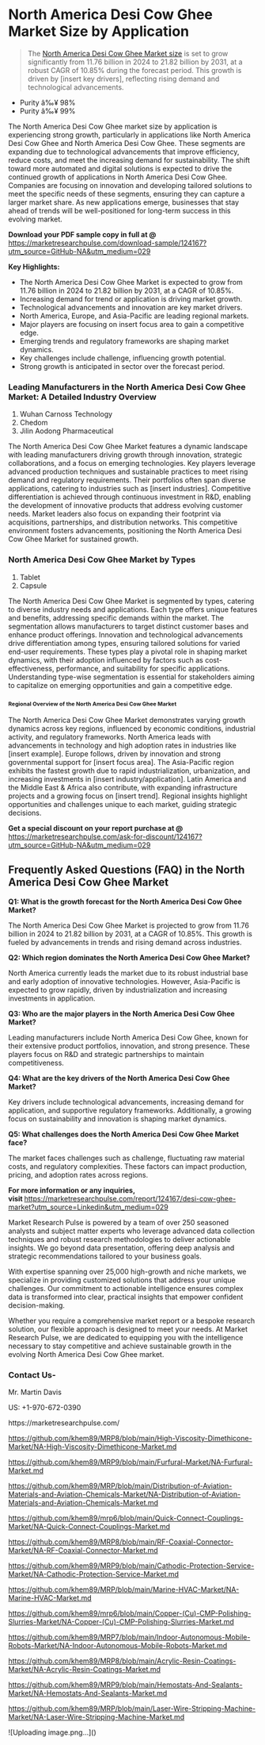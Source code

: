<h1>North America Desi Cow Ghee Market&nbsp;Size by Application</h1><blockquote><p>The <a href="https://marketresearchpulse.com/download-sample/124167?utm_source=GitHub-NA&amp;utm_medium=029">North America Desi Cow Ghee Market size</a> is set to grow significantly from 11.76 billion in 2024 to 21.82 billion by 2031, at a robust CAGR of 10.85% during the forecast period. This growth is driven by [insert key drivers], reflecting rising demand and technological advancements.</p></blockquote><ul><li>Purity â‰¥ 98%<li> Purity â‰¥ 99%</li></ul><p>The North America Desi Cow Ghee market size by application is experiencing strong growth, particularly in applications like North America Desi Cow Ghee and North America Desi Cow Ghee. These segments are expanding due to technological advancements that improve efficiency, reduce costs, and meet the increasing demand for sustainability. The shift toward more automated and digital solutions is expected to drive the continued growth of applications in North America Desi Cow Ghee. Companies are focusing on innovation and developing tailored solutions to meet the specific needs of these segments, ensuring they can capture a larger market share. As new applications emerge, businesses that stay ahead of trends will be well-positioned for long-term success in this evolving market.</p><p><strong>Download your PDF sample copy in full at @ </strong><a href="https://marketresearchpulse.com/download-sample/124167?utm_source=GitHub-NA&amp;utm_medium=029">https://marketresearchpulse.com/download-sample/124167?utm_source=GitHub-NA&amp;utm_medium=029</a></p><p><strong>Key Highlights: </strong></p><ul><li>The North America Desi Cow Ghee Market is expected to grow from 11.76 billion in 2024 to 21.82 billion by 2031, at a CAGR of 10.85%.</li><li>Increasing demand for trend or application is driving market growth.</li><li>Technological advancements and innovation are key market drivers.</li><li>North America, Europe, and Asia-Pacific are leading regional markets.</li><li>Major players are focusing on insert focus area to gain a competitive edge.</li><li>Emerging trends and regulatory frameworks are shaping market dynamics.</li><li>Key challenges include challenge, influencing growth potential.</li><li>Strong growth is anticipated in sector over the forecast period.</li></ul><h3>Leading Manufacturers in the North America Desi Cow Ghee Market: A Detailed Industry Overview</h3><ol><li>Wuhan Carnoss Technology</li><li>Chedom</li><li>Jilin Aodong Pharmaceutical</li></ol><div class="flex max-w-full flex-col flex-grow"><div class="min-h-8 text-message flex w-full flex-col items-end gap-2 whitespace-normal break-words [.text-message+&amp;]:mt-5" dir="auto" data-message-author-role="assistant" data-message-id="fd8432e4-4910-450d-b182-61b7bfb0a01f" data-message-model-slug="gpt-4o"><div class="flex w-full flex-col gap-1 empty:hidden first:pt-[3px]"><div class="markdown prose w-full break-words dark:prose-invert light"><p>The North America Desi Cow Ghee Market features a dynamic landscape with leading manufacturers driving growth through innovation, strategic collaborations, and a focus on emerging technologies. Key players leverage advanced production techniques and sustainable practices to meet rising demand and regulatory requirements. Their portfolios often span diverse applications, catering to industries such as [insert industries]. Competitive differentiation is achieved through continuous investment in R&amp;D, enabling the development of innovative products that address evolving customer needs. Market leaders also focus on expanding their footprint via acquisitions, partnerships, and distribution networks. This competitive environment fosters advancements, positioning the North America Desi Cow Ghee Market for sustained growth.</p></div></div></div></div><h3>North America Desi Cow Ghee Market by Types</h3><ol><li>Tablet<li> Capsule</li></ol><div class="flex max-w-full flex-col flex-grow"><div class="min-h-8 text-message flex w-full flex-col items-end gap-2 whitespace-normal break-words [.text-message+&amp;]:mt-5" dir="auto" data-message-author-role="assistant" data-message-id="084470be-0bb7-4664-bddf-5156b4f41249" data-message-model-slug="gpt-4o-mini"><div class="flex w-full flex-col gap-1 empty:hidden first:pt-[3px]"><div class="markdown prose w-full break-words dark:prose-invert light"><p>The North America Desi Cow Ghee Market is segmented by types, catering to diverse industry needs and applications. Each type offers unique features and benefits, addressing specific demands within the market. The segmentation allows manufacturers to target distinct customer bases and enhance product offerings. Innovation and technological advancements drive differentiation among types, ensuring tailored solutions for varied end-user requirements. These types play a pivotal role in shaping market dynamics, with their adoption influenced by factors such as cost-effectiveness, performance, and suitability for specific applications. Understanding type-wise segmentation is essential for stakeholders aiming to capitalize on emerging opportunities and gain a competitive edge.</p></div></div></div></div><h3><span style="font-size: 11px;">Regional Overview of the North America Desi Cow Ghee Market</span></h3><div class="flex max-w-full flex-col flex-grow"><div class="min-h-8 text-message flex w-full flex-col items-end gap-2 whitespace-normal break-words [.text-message+&amp;]:mt-5" dir="auto" data-message-author-role="assistant" data-message-id="e9038762-ce64-4e30-91c9-9bd413514231" data-message-model-slug="gpt-4o-mini"><div class="flex w-full flex-col gap-1 empty:hidden first:pt-[3px]"><div class="markdown prose w-full break-words dark:prose-invert light"><p>The North America Desi Cow Ghee Market demonstrates varying growth dynamics across key regions, influenced by economic conditions, industrial activity, and regulatory frameworks. North America leads with advancements in technology and high adoption rates in industries like [insert example]. Europe follows, driven by innovation and strong governmental support for [insert focus area]. The Asia-Pacific region exhibits the fastest growth due to rapid industrialization, urbanization, and increasing investments in [insert industry/application]. Latin America and the Middle East &amp; Africa also contribute, with expanding infrastructure projects and a growing focus on [insert trend]. Regional insights highlight opportunities and challenges unique to each market, guiding strategic decisions.</p></div></div></div></div><p><strong>Get a special discount on your report purchase at @ </strong><a href="https://marketresearchpulse.com/ask-for-discount/124167?utm_source=GitHub-NA&amp;utm_medium=029">https://marketresearchpulse.com/ask-for-discount/124167?utm_source=GitHub-NA&amp;utm_medium=029</a></p><h2>Frequently Asked Questions (FAQ) in the North America Desi Cow Ghee Market</h2><p><strong>Q1: What is the growth forecast for the North America Desi Cow Ghee Market?</strong></p><p>The North America Desi Cow Ghee Market is projected to grow from 11.76 billion in 2024 to 21.82 billion by 2031, at a CAGR of 10.85%. This growth is fueled by advancements in trends and rising demand across industries.</p><p><strong>Q2: Which region dominates the North America Desi Cow Ghee Market?</strong></p><p>North America currently leads the market due to its robust industrial base and early adoption of innovative technologies. However, Asia-Pacific is expected to grow rapidly, driven by industrialization and increasing investments in application.</p><p><strong>Q3: Who are the major players in the North America Desi Cow Ghee Market?</strong></p><p>Leading manufacturers include North America Desi Cow Ghee, known for their extensive product portfolios, innovation, and strong presence. These players focus on R&amp;D and strategic partnerships to maintain competitiveness.</p><p><strong>Q4: What are the key drivers of the North America Desi Cow Ghee Market?</strong></p><p>Key drivers include technological advancements, increasing demand for application, and supportive regulatory frameworks. Additionally, a growing focus on sustainability and innovation is shaping market dynamics.</p><p><strong>Q5: What challenges does the North America Desi Cow Ghee Market face?</strong></p><p>The market faces challenges such as challenge, fluctuating raw material costs, and regulatory complexities. These factors can impact production, pricing, and adoption rates across regions.</p><p><strong>For more information or any inquiries, visit&nbsp;</strong><a href="https://marketresearchpulse.com/report/124167/desi-cow-ghee-market?utm_source=Linkedin&utm_medium=029">https://marketresearchpulse.com/report/124167/desi-cow-ghee-market?utm_source=Linkedin&utm_medium=029</a></p><p>Market Research Pulse is powered by a team of over 250 seasoned analysts and subject matter experts who leverage advanced data collection techniques and robust research methodologies to deliver actionable insights. We go beyond data presentation, offering deep analysis and strategic recommendations tailored to your business goals.</p><p>With expertise spanning over 25,000 high-growth and niche markets, we specialize in providing customized solutions that address your unique challenges. Our commitment to actionable intelligence ensures complex data is transformed into clear, practical insights that empower confident decision-making.</p><p>Whether you require a comprehensive market report or a bespoke research solution, our flexible approach is designed to meet your needs. At Market Research Pulse, we are dedicated to equipping you with the intelligence necessary to stay competitive and achieve sustainable growth in the evolving North America Desi Cow Ghee market.</p><h3><strong>Contact Us-</strong></h3><p>Mr. Martin Davis</p><p>US: +1-970-672-0390</p><p>https://marketresearchpulse.com/</p><p><a href="https://github.com/khem89/MRP8/blob/main/High-Viscosity-Dimethicone-Market/NA-High-Viscosity-Dimethicone-Market.md">https://github.com/khem89/MRP8/blob/main/High-Viscosity-Dimethicone-Market/NA-High-Viscosity-Dimethicone-Market.md</a></p><p><a href="https://github.com/khem89/MRP9/blob/main/Furfural-Market/NA-Furfural-Market.md">https://github.com/khem89/MRP9/blob/main/Furfural-Market/NA-Furfural-Market.md</a></p><p><a href="https://github.com/khem89/MRP/blob/main/Distribution-of-Aviation-Materials-and-Aviation-Chemicals-Market/NA-Distribution-of-Aviation-Materials-and-Aviation-Chemicals-Market.md">https://github.com/khem89/MRP/blob/main/Distribution-of-Aviation-Materials-and-Aviation-Chemicals-Market/NA-Distribution-of-Aviation-Materials-and-Aviation-Chemicals-Market.md</a></p><p><a href="https://github.com/khem89/mrp6/blob/main/Quick-Connect-Couplings-Market/NA-Quick-Connect-Couplings-Market.md">https://github.com/khem89/mrp6/blob/main/Quick-Connect-Couplings-Market/NA-Quick-Connect-Couplings-Market.md</a></p><p><a href="https://github.com/khem89/MRP8/blob/main/RF-Coaxial-Connector-Market/NA-RF-Coaxial-Connector-Market.md">https://github.com/khem89/MRP8/blob/main/RF-Coaxial-Connector-Market/NA-RF-Coaxial-Connector-Market.md</a></p><p><a href="https://github.com/khem89/MRP9/blob/main/Cathodic-Protection-Service-Market/NA-Cathodic-Protection-Service-Market.md">https://github.com/khem89/MRP9/blob/main/Cathodic-Protection-Service-Market/NA-Cathodic-Protection-Service-Market.md</a></p><p><a href="https://github.com/khem89/MRP/blob/main/Marine-HVAC-Market/NA-Marine-HVAC-Market.md">https://github.com/khem89/MRP/blob/main/Marine-HVAC-Market/NA-Marine-HVAC-Market.md</a></p><p><a href="https://github.com/khem89/mrp6/blob/main/Copper-(Cu)-CMP-Polishing-Slurries-Market/NA-Copper-(Cu)-CMP-Polishing-Slurries-Market.md">https://github.com/khem89/mrp6/blob/main/Copper-(Cu)-CMP-Polishing-Slurries-Market/NA-Copper-(Cu)-CMP-Polishing-Slurries-Market.md</a></p><p><a href="https://github.com/khem89/MRP7/blob/main/Indoor-Autonomous-Mobile-Robots-Market/NA-Indoor-Autonomous-Mobile-Robots-Market.md">https://github.com/khem89/MRP7/blob/main/Indoor-Autonomous-Mobile-Robots-Market/NA-Indoor-Autonomous-Mobile-Robots-Market.md</a></p><p><a href="https://github.com/khem89/MRP8/blob/main/Acrylic-Resin-Coatings-Market/NA-Acrylic-Resin-Coatings-Market.md">https://github.com/khem89/MRP8/blob/main/Acrylic-Resin-Coatings-Market/NA-Acrylic-Resin-Coatings-Market.md</a></p><p><a href="https://github.com/khem89/MRP9/blob/main/Hemostats-And-Sealants-Market/NA-Hemostats-And-Sealants-Market.md">https://github.com/khem89/MRP9/blob/main/Hemostats-And-Sealants-Market/NA-Hemostats-And-Sealants-Market.md</a></p><p><a href="https://github.com/khem89/MRP/blob/main/Laser-Wire-Stripping-Machine-Market/NA-Laser-Wire-Stripping-Machine-Market.md">https://github.com/khem89/MRP/blob/main/Laser-Wire-Stripping-Machine-Market/NA-Laser-Wire-Stripping-Machine-Market.md</a></p>
![Uploading image.png…]()

